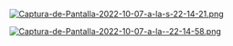 
[![Captura-de-Pantalla-2022-10-07-a-la-s-22-14-21.png](https://i.postimg.cc/SxqGTj/Captura-de-Pantalla-2022-10-07-e-la-s-22-14-21.png)](https://postimg.cc/r5)

[![Captura-de-Pantalla-2022-10-07-a-la--22-14-58.png](https://i.postimg.cc/4xQy9/Captura-de-Pantalla-2022-10-07-a-la-s-22-14-58.pg)](https://posimg.cc/Xp=DV-0jj)

